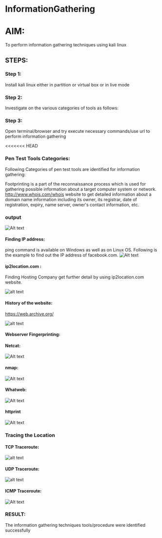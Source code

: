 # InformationGathering

# AIM:

To perform information gathering techniques using kali linux 

## STEPS:

### Step 1:

Install kali linux either in partition or virtual box or in live mode

### Step 2:

Investigate on the various categories of tools as follows:

### Step 3:
Open terminal/browser and try execute necessary commands/use url to perform information gathering

<<<<<<< HEAD
### Pen Test Tools Categories:  

Following Categories of pen test tools are identified for information gathering:

Footprinting is a part of the reconnaissance process which is used for gathering possible information about a target computer system or network.
http://www.whois.com/whois website to get detailed information about a domain name information including its owner, its registrar, date of registration, expiry, name server, owner's contact information, etc.

### output
![Alt text](whois.png)

#### Finding IP address:
ping command is available on Windows as well as on Linux OS. Following is the example to find out the IP address of facebook.com.
![Alt text](kali.png)

#### ip2location.com :
Finding Hosting Company
get further detail by using ip2location.com website.


![alt text](ip2location.png)

#### History of the website:
https://web.archive.org/

![alt text](web-archive.png)


#### Webserver Fingerprinting:

#### Netcat:
![Alt text](netcat.png)

 
#### nmap:
![Alt text](nmap.png)

#### Whatweb:

![Alt text](whatweb.png)

#### httprint

![Alt text](httprint.png)

### Tracing the Location
#### TCP Traceroute:

![alt text](tcp-route.png)
#### UDP Traceroute:

![alt text](udp.png)


#### ICMP Traceroute:
![Alt text](icmptraceroute.png)



### RESULT:
The information gathering techniques tools/procedure were  identified successfully